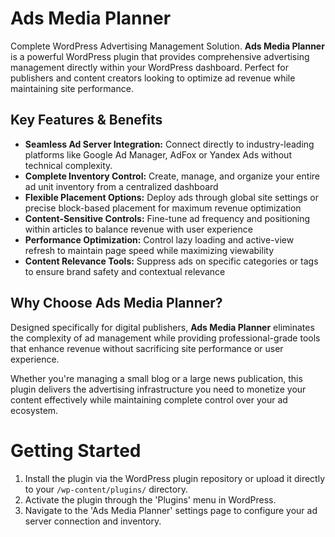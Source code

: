 # **Ads Media Planner**

Complete WordPress Advertising Management Solution. **Ads Media Planner** is a powerful WordPress plugin that provides comprehensive advertising management directly within your WordPress dashboard. Perfect for publishers and content creators looking to optimize ad revenue while maintaining site performance.

## Key Features & Benefits

- **Seamless Ad Server Integration:** Connect directly to industry-leading platforms like Google Ad Manager, AdFox or Yandex Ads without technical complexity.
- **Complete Inventory Control:** Create, manage, and organize your entire ad unit inventory from a centralized dashboard
- **Flexible Placement Options:** Deploy ads through global site settings or precise block-based placement for maximum revenue optimization
- **Content-Sensitive Controls:** Fine-tune ad frequency and positioning within articles to balance revenue with user experience
- **Performance Optimization:** Control lazy loading and active-view refresh to maintain page speed while maximizing viewability
- **Content Relevance Tools:** Suppress ads on specific categories or tags to ensure brand safety and contextual relevance

## Why Choose **Ads Media Planner**?

Designed specifically for digital publishers, **Ads Media Planner** eliminates the complexity of ad management while providing professional-grade tools that enhance revenue without sacrificing site performance or user experience.

Whether you're managing a small blog or a large news publication, this plugin delivers the advertising infrastructure you need to monetize your content effectively while maintaining complete control over your ad ecosystem.


# Getting Started
1. Install the plugin via the WordPress plugin repository or upload it directly to your `/wp-content/plugins/` directory.
2. Activate the plugin through the 'Plugins' menu in WordPress.
3. Navigate to the 'Ads Media Planner' settings page to configure your ad server connection and inventory.

